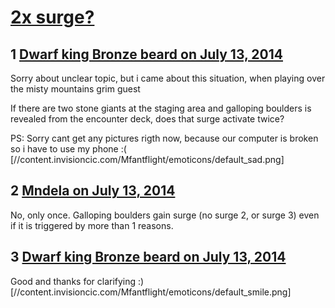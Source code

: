 # [2x surge?](https://community.fantasyflightgames.com/topic/110769-2x-surge/)

## 1 [Dwarf king Bronze beard on July 13, 2014](https://community.fantasyflightgames.com/topic/110769-2x-surge/?do=findComment&comment=1153743)

Sorry about unclear topic, but i came about this situation, when playing over the misty mountains grim guest

If there are two stone giants at the staging area and galloping boulders is revealed from the encounter deck, does that surge activate twice?

PS: Sorry cant get any pictures rigth now, because our computer is broken so i have to use my phone :( [//content.invisioncic.com/Mfantflight/emoticons/default_sad.png]

## 2 [Mndela on July 13, 2014](https://community.fantasyflightgames.com/topic/110769-2x-surge/?do=findComment&comment=1153759)

No, only once. Galloping boulders gain surge (no surge 2, or surge 3) even if it is triggered by more than 1 reasons.

## 3 [Dwarf king Bronze beard on July 13, 2014](https://community.fantasyflightgames.com/topic/110769-2x-surge/?do=findComment&comment=1153817)

Good and thanks for clarifying :) [//content.invisioncic.com/Mfantflight/emoticons/default_smile.png]


